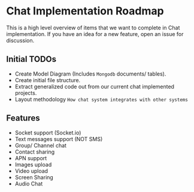 # Chat Implementation Roadmap 

This is a high level overview of items that we want to complete in Chat implementation. If you have an idea for a new feature, open an issue for discussion.

## Initial TODOs

* Create Model Diagram (Includes `Mongodb` documents/ tables).
* Create initial file structure.
* Extract generalized code out from our current chat implemented projects.
* Layout methodology `How chat system integrates with other systems`

## Features

* Socket support (Socket.io)
* Text messages support (NOT SMS)
* Group/ Channel chat
* Contact sharing
* APN support
* Images upload
* Video upload
* Screen Sharing
* Audio Chat
